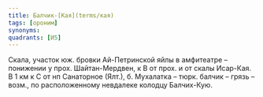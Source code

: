 ```yaml
---
title: Балчик-[Кая](terms/кая)
tags: [ороним]
synonyms:
quadrants: [И5]
---
```


Скала, участок юж. бровки Ай-Петринской яйлы в амфитеатре – понижении у прох.
Шайтан-Мердвен, к В от прох. и от скалы Исар-Кая. В 1 км к С от нп Санаторное
(Ялт.), б. Мухалатка – тюрк. балчик – грязь – возм., по расположенному невдалеке
колодцу Балчих-Кую.
